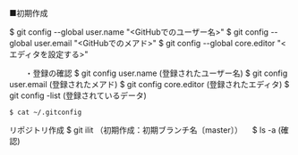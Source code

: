■初期作成

  $ git config --global user.name "<GitHubでのユーザー名>"
  $ git config --global user.email "<GitHubでのメアド>"
  $ git config --global core.editor "<エディタを設定する>"

　　・登録の確認
    $ git config user.name    (登録されたユーザー名)
    $ git config user.email   (登録されたメアド)
    $ git config core.editor  (登録されたエディタ)
    $ git config -list        (登録されているデータ)


    $ cat ~/.gitconfig


リポジトリ作成
  $ git ilit	（初期作成：初期ブランチ名〔master〕）
　$ ls -a	(確認)
